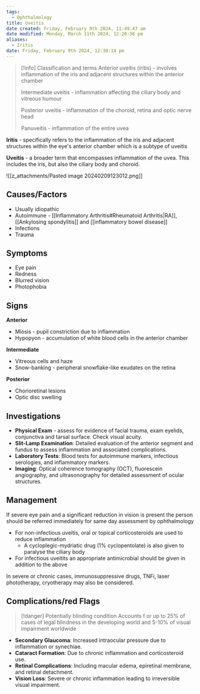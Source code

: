 ```yaml
---
tags:
  - Ophthalmology
title: Uveitis
date created: Friday, February 9th 2024, 11:49:47 am
date modified: Monday, March 11th 2024, 12:20:36 pm
aliases:
  - Iritis
date: Friday, February 9th 2024, 12:30:14 pm
---
```

> [!info] Classification and terms
> Anterior uveitis (iritis) - involves inflammation of the iris and adjacent structures within the anterior chamber
>
> Intermediate uveitis - inflammation affecting the ciliary body and vitreous humour
>
> Posterior uveitis - inflammation of the choroid, retina and optic nerve head
> 
> Panuveitis - inflammation of the entire uvea

**Iritis** - specifically refers to the inflammation of the iris and adjacent structures within the eye's anterior chamber which is a subtype of uveitis

**Uveitis** -  a broader term that encompasses inflammation of the uvea. This includes the iris, but also the ciliary body and choroid.

![[z_attachments/Pasted image 20240209123012.png]]

## Causes/Factors

- Usually idiopathic
- Autoimmune - [[Inflammatory Arthritis#Rheumatoid Arthritis|RA]], [[Ankylosing spondylitis]] and [[inflammatory bowel disease]]
- Infections
- Trauma

## Symptoms 

- Eye pain
- Redness
- Blurred vision
- Photophobia

## Signs

**Anterior**
- Miosis - pupil constriction due to inflammation
- Hypopyon - accumulation of white blood cells in the anterior chamber

**Intermediate**
- Vitreous cells and haze
- Snow-banking - peripheral snowflake-like exudates on the retina

**Posterior**
- Chorioretinal lesions 
- Optic disc swelling 

## Investigations

- **Physical Exam** - assess for evidence of facial trauma, exam eyelids, conjunctiva and tarsal surface. Check visual acuity. 
- **Slit-Lamp Examination**: Detailed evaluation of the anterior segment and fundus to assess inflammation and associated complications.
- **Laboratory Tests**: Blood tests for autoimmune markers, infectious serologies, and inflammatory markers.
- **Imaging**: Optical coherence tomography (OCT), fluorescein angiography, and ultrasonography for detailed assessment of ocular structures.

## Management

If severe eye pain and a significant reduction in vision is present the person should be referred immediately for same day assessment by ophthalmology

- For non-infectious uveitis, oral or topical corticosteroids are used to reduce inflammation
	- A cycloplegic-mydriatic drug (1% cyclopentolate) is also given to paralyse the ciliary body
- For infectious uveitits an appropriate antimicrobial should be given in addition to the above

In severe or chronic cases, immunosuppressive drugs, TNFi, laser phototherapy, cryotherapy may also be considered. 

## Complications/red Flags

> [!danger] Potentially blinding condition
> Accounts f or up to 25% of cases of legal blindness in the developing world and 5-10% of visual impairment worldwide

- **Secondary Glaucoma**: Increased intraocular pressure due to inflammation or synechiae.
- **Cataract Formation**: Due to chronic inflammation and corticosteroid use.
- **Retinal Complications**: Including macular edema, epiretinal membrane, and retinal detachment.
- **Vision Loss**: Severe or chronic inflammation leading to irreversible visual impairment.
